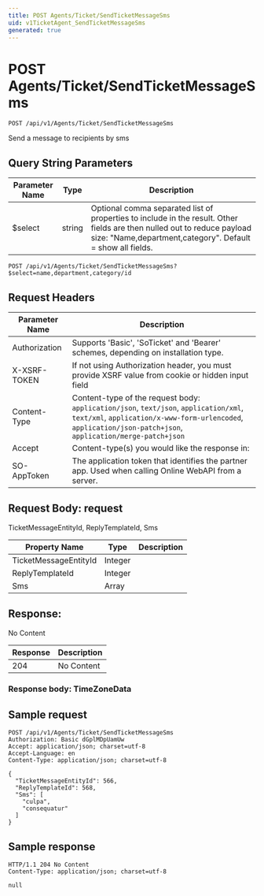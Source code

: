 ```yaml
---
title: POST Agents/Ticket/SendTicketMessageSms
uid: v1TicketAgent_SendTicketMessageSms
generated: true
---
```


# POST Agents/Ticket/SendTicketMessageSms

```http
POST /api/v1/Agents/Ticket/SendTicketMessageSms
```

Send a message to recipients by sms







## Query String Parameters

| Parameter Name | Type |  Description |
|----------------|------|--------------|
| $select | string |  Optional comma separated list of properties to include in the result. Other fields are then nulled out to reduce payload size: "Name,department,category". Default = show all fields. |

```http
POST /api/v1/Agents/Ticket/SendTicketMessageSms?$select=name,department,category/id
```


## Request Headers

| Parameter Name | Description |
|----------------|-------------|
| Authorization  | Supports 'Basic', 'SoTicket' and 'Bearer' schemes, depending on installation type. |
| X-XSRF-TOKEN   | If not using Authorization header, you must provide XSRF value from cookie or hidden input field |
| Content-Type | Content-type of the request body: `application/json`, `text/json`, `application/xml`, `text/xml`, `application/x-www-form-urlencoded`, `application/json-patch+json`, `application/merge-patch+json` |
| Accept         | Content-type(s) you would like the response in:  |
| SO-AppToken | The application token that identifies the partner app. Used when calling Online WebAPI from a server. |

## Request Body: request 

TicketMessageEntityId, ReplyTemplateId, Sms 

| Property Name | Type |  Description |
|----------------|------|--------------|
| TicketMessageEntityId | Integer |  |
| ReplyTemplateId | Integer |  |
| Sms | Array |  |

## Response:

No Content

| Response | Description |
|----------------|-------------|
| 204 | No Content |

### Response body: TimeZoneData


## Sample request

```http!
POST /api/v1/Agents/Ticket/SendTicketMessageSms
Authorization: Basic dGplMDpUamUw
Accept: application/json; charset=utf-8
Accept-Language: en
Content-Type: application/json; charset=utf-8

{
  "TicketMessageEntityId": 566,
  "ReplyTemplateId": 568,
  "Sms": [
    "culpa",
    "consequatur"
  ]
}
```

## Sample response

```http_
HTTP/1.1 204 No Content
Content-Type: application/json; charset=utf-8

null
```